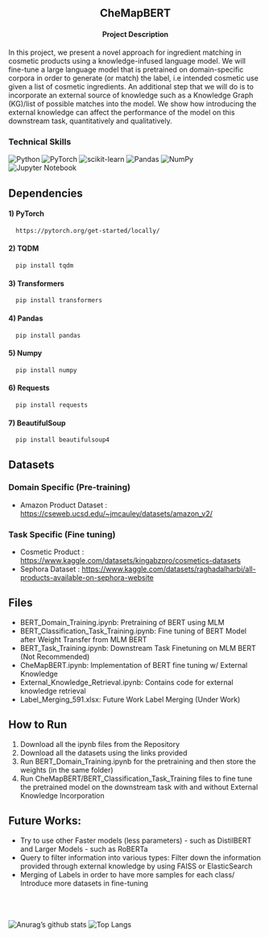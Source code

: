 <h2>
  <p align='center'>
    CheMapBERT
  </p>
</h2>

<h4 align='center'> Project Description </h4> 
In this project, we present a novel approach for ingredient matching in cosmetic products using a knowledge-infused language model. We will fine-tune a large language model that is pretrained on domain-specific corpora in order to generate (or match) the label, i.e intended cosmetic use given a list of cosmetic ingredients. An additional step that we will do is to incorporate an external source of knowledge such as a Knowledge Graph (KG)/list of possible matches into the model. We show how introducing the external knowledge can affect the performance of the model on this downstream task, quantitatively and qualitatively.
<br>

### Technical Skills 
![Python](https://img.shields.io/badge/python-3670A0?style=for-the-badge&logo=python&logoColor=ffdd54)
![PyTorch](https://img.shields.io/badge/PyTorch-%23EE4C2C.svg?style=for-the-badge&logo=PyTorch&logoColor=white)
![scikit-learn](https://img.shields.io/badge/scikit--learn-%23F7931E.svg?style=for-the-badge&logo=scikit-learn&logoColor=white)
![Pandas](https://img.shields.io/badge/pandas-%23150458.svg?style=for-the-badge&logo=pandas&logoColor=white)
![NumPy](https://img.shields.io/badge/numpy-%23013243.svg?style=for-the-badge&logo=numpy&logoColor=white)
![Jupyter Notebook](https://img.shields.io/badge/jupyter-%23FA0F00.svg?style=for-the-badge&logo=jupyter&logoColor=white)
<br>
    
## Dependencies
#### 1) PyTorch
      https://pytorch.org/get-started/locally/
#### 2) TQDM
      pip install tqdm
#### 3) Transformers
      pip install transformers
#### 4) Pandas
      pip install pandas
#### 5) Numpy
      pip install numpy
#### 6) Requests
      pip install requests
#### 7) BeautifulSoup
      pip install beautifulsoup4

## Datasets
### Domain Specific (Pre-training)
  * Amazon Product Dataset :
        https://cseweb.ucsd.edu/~jmcauley/datasets/amazon_v2/
### Task Specific (Fine tuning) 
  * Cosmetic Product :
        https://www.kaggle.com/datasets/kingabzpro/cosmetics-datasets
  * Sephora Dataset :
        https://www.kaggle.com/datasets/raghadalharbi/all-products-available-on-sephora-website
## Files
* BERT_Domain_Training.ipynb: Pretraining  of BERT using MLM
* BERT_Classification_Task_Training.ipynb: Fine tuning of BERT Model after Weight Transfer from MLM BERT 
* BERT_Task_Training.ipynb: Downstream Task Finetuning on MLM BERT (Not Recommended)
* CheMapBERT.ipynb: Implementation of BERT fine tuning w/ External Knowledge 
* External_Knowledge_Retrieval.ipynb: Contains code for external knowledge retrieval
* Label_Merging_591.xlsx: Future Work Label Merging (Under Work)

## How to Run
1) Download all the ipynb files from the Repository
2) Download all the datasets using the links provided
3) Run BERT_Domain_Training.ipynb for the pretraining and then store the weights (in the same folder)
4) Run CheMapBERT/BERT_Classification_Task_Training files to fine tune the pretrained model on the downstream task with and without External Knowledge Incorporation

## Future Works:
* Try to use other Faster models (less parameters) - such as DistilBERT and Larger Models - such as RoBERTa
* Query to filter information into various types: Filter down the information provided through external knowledge by using FAISS or ElasticSearch
* Merging of Labels in order to have more samples for each class/ Introduce more datasets in fine-tuning

<br><br><br>
![Anurag’s github stats](https://github-readme-stats.vercel.app/api?username=Anshumaan-Chauhan02)
![Top Langs](https://github-readme-stats.vercel.app/api/top-langs/?username=Anshumaan-Chauhan02&layout=compact)
